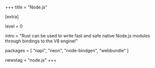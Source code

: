 +++
title = "Node.js"

[extra]

level = 0

intro = "Rust can be used to write fast and safe native Node.js modules through bindings to the V8 engine!"

packages = [
  "napi",
  "neon",
  "node-bindgen",
  "webbundle"
]

newstag = "node.js"
+++
